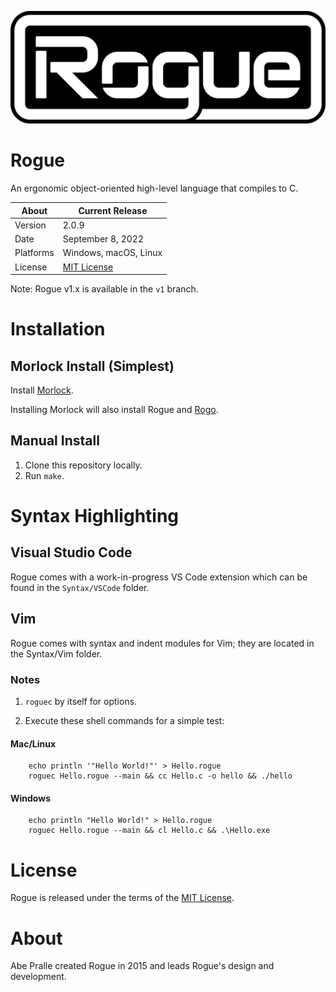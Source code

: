 ![Rogue Logo](Media/Logo/Rogue-Badge.png)

# Rogue
An ergonomic object-oriented high-level language that compiles to C.

About     | Current Release
----------|-----------------------
Version   | 2.0.9
Date      | September 8, 2022
Platforms | Windows, macOS, Linux
License   | [MIT License](LICENSE)

Note: Rogue v1.x is available in the `v1` branch.

# Installation

## Morlock Install (Simplest)
Install [Morlock](https://morlock.sh).

Installing Morlock will also install Rogue and [Rogo](https://github.com/AbePralle/Rogo).

## Manual Install
1. Clone this repository locally.
2. Run `make`.

# Syntax Highlighting

## Visual Studio Code

Rogue comes with a work-in-progress VS Code extension which can be found in the `Syntax/VSCode` folder.

## Vim

Rogue comes with syntax and indent modules for Vim; they are located in the Syntax/Vim folder.


### Notes

1. `roguec` by itself for options.

2. Execute these shell commands for a simple test:

#### Mac/Linux

        echo println '"Hello World!"' > Hello.rogue
        roguec Hello.rogue --main && cc Hello.c -o hello && ./hello

#### Windows

        echo println "Hello World!" > Hello.rogue
        roguec Hello.rogue --main && cl Hello.c && .\Hello.exe

# License
Rogue is released under the terms of the [MIT License](https://opensource.org/licenses/MIT).

# About
Abe Pralle created Rogue in 2015 and leads Rogue's design and development.

